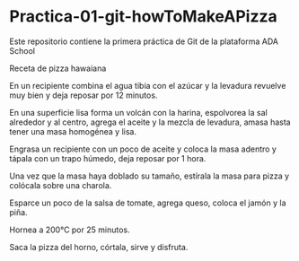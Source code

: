# Practica-01-git-howToMakeAPizza
Este repositorio contiene la primera práctica de Git de la plataforma ADA School

Receta de pizza hawaiana 

En un recipiente combina el agua tibia con el azúcar y la levadura revuelve muy bien y deja reposar por 12 minutos. 

En una superficie lisa forma un volcán con la harina, espolvorea la sal alrededor y al centro, agrega el aceite y la mezcla de levadura, amasa hasta tener una masa homogénea y lisa.

Engrasa un recipiente con un poco de aceite y  coloca la masa adentro y tápala con un trapo húmedo, deja reposar por 1 hora. 

Una vez que la masa haya doblado su tamaño, estírala la masa para pizza y colócala sobre una charola. 

Esparce un poco de la salsa de tomate, agrega queso, coloca el jamón y la piña.

Hornea a 200°C por 25 minutos.

Saca la pizza del horno, córtala, sirve y disfruta.